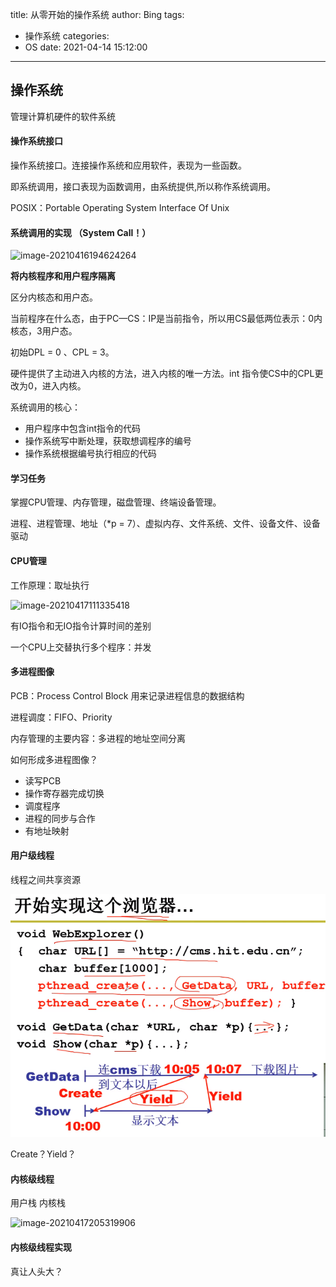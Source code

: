 title: 从零开始的操作系统
author: Bing
tags:

  - 操作系统
categories:
  - OS
date: 2021-04-14 15:12:00
---

## 操作系统

管理计算机硬件的软件系统

#### 操作系统接口

操作系统接口。连接操作系统和应用软件，表现为一些函数。

即系统调用，接口表现为函数调用，由系统提供,所以称作系统调用。

POSIX：Portable Operating System Interface Of Unix

#### 系统调用的实现 （System Call！）

![image-20210416194624264](../images/pasted-24.png)

**将内核程序和用户程序隔离**

区分内核态和用户态。

当前程序在什么态，由于PC—CS：IP是当前指令，所以用CS最低两位表示：0内核态，3用户态。

初始DPL = 0 、CPL = 3。

硬件提供了主动进入内核的方法，进入内核的唯一方法。int 指令使CS中的CPL更改为0，进入内核。

系统调用的核心：

- 用户程序中包含int指令的代码
- 操作系统写中断处理，获取想调程序的编号
- 操作系统根据编号执行相应的代码

#### 学习任务

掌握CPU管理、内存管理，磁盘管理、终端设备管理。

进程、进程管理、地址（*p = 7）、虚拟内存、文件系统、文件、设备文件、设备驱动

#### CPU管理

工作原理：取址执行

![image-20210417111335418](../images/pasted-25.png)

有IO指令和无IO指令计算时间的差别

一个CPU上交替执行多个程序：并发

#### 多进程图像

PCB：Process Control Block 用来记录进程信息的数据结构

进程调度：FIFO、Priority

内存管理的主要内容：多进程的地址空间分离

如何形成多进程图像？

- 读写PCB
- 操作寄存器完成切换
- 调度程序
- 进程的同步与合作
- 有地址映射

#### 用户级线程

线程之间共享资源

![image-20210417154859422](img/image-20210417154859422.png)

Create？Yield？

#### 内核级线程

用户栈 内核栈

![image-20210417205319906](../images/image-20210417205319906.png)

#### 内核级线程实现

真让人头大？



